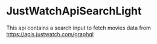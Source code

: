 # JustWatchApiSearchLight

This api contains a search input to fetch movies data from https://apis.justwatch.com/graphql
